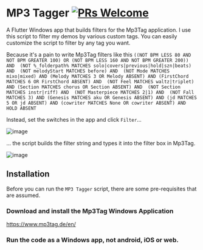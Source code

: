 # MP3 Tagger [![PRs Welcome](https://img.shields.io/badge/PRs-welcome-brightgreen.svg?style=flat-square)](https://makeapullrequest.com)

A Flutter Windows app that builds filters for the Mp3Tag application. I use this script to filter my demos by various custom tags. You can easily customize the script to filter by any tag you want.

Because it's a pain to write Mp3Tag filters like this `((NOT BPM LESS 80 AND NOT BPM GREATER 100) OR (NOT BPM LESS 160 AND NOT BPM GREATER 200)) AND  (NOT %_folderpath% MATCHES solo|covers|previous|hold|szn|beats) AND  (NOT melodyStart MATCHES before) AND  (NOT Mode MATCHES mixo|mixed) AND (Melody MATCHES 3 OR Melody ABSENT) AND (FirstChord MATCHES 6 OR FirstChord ABSENT) AND  (NOT Feel MATCHES waltz|triplet) AND (Section MATCHES chorus OR Section ABSENT) AND  (NOT Section MATCHES instr|riff) AND  (NOT Masterpiece MATCHES 2|1) AND  (NOT Fall MATCHES 3) AND (Genesis MATCHES aku OR Genesis ABSENT) AND (jd MATCHES 5 OR jd ABSENT) AND (cowriter MATCHES None OR cowriter ABSENT) AND HOLD ABSENT`

Instead, set the switches in the app and click `Filter`...

![image](https://github.com/user-attachments/assets/c14141e5-ab81-4178-a4b0-6e51cf96ae9e)

... the script builds the filter string and types it into the filter  box in Mp3Tag.

![image](https://user-images.githubusercontent.com/24362267/226626980-96204111-f9d7-4793-8c2f-4d9969752954.png)


## Installation

Before you can run the `MP3 Tagger` script, there are some pre-requisites that are assumed.

### Download and install the Mp3Tag Windows Application

https://www.mp3tag.de/en/

### Run the code as a Windows app, not android, iOS or web.
